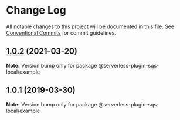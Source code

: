 # Change Log

All notable changes to this project will be documented in this file.
See [Conventional Commits](https://conventionalcommits.org) for commit guidelines.

## [1.0.2](https://github.com/kobanyan/serverless-plugin-sqs-local/compare/@serverless-plugin-sqs-local/example@1.0.1...@serverless-plugin-sqs-local/example@1.0.2) (2021-03-20)

**Note:** Version bump only for package @serverless-plugin-sqs-local/example





## 1.0.1 (2019-03-30)

**Note:** Version bump only for package @serverless-plugin-sqs-local/example

